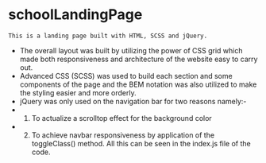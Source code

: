 # schoolLandingPage

```
This is a landing page built with HTML, SCSS and jQuery.
```
* The overall layout was built by utilizing the power of CSS grid which made both responsiveness and architecture of the website easy to carry out.
* Advanced CSS (SCSS) was used to build each section and some components of the page and the BEM notation was also utilized to make the styling easier and more orderly.
* jQuery was only used on the navigation bar for two reasons namely:- 
* 1. To actualize a scrolltop effect for the background color 
* 2. To achieve navbar responsiveness by application of the toggleClass() method. All this can be seen in the index.js file of the code. 

